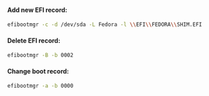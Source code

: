 #### Add new EFI record:
```bash
efibootmgr -c -d /dev/sda -L Fedora -l \\EFI\\FEDORA\\SHIM.EFI
```

#### Delete EFI record:
```bash
efibootmgr -B -b 0002
```

#### Change boot record:
```bash
efibootmgr -a -b 0000
```
